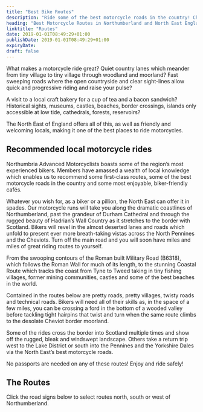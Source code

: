 ```yaml
---
title: "Best Bike Routes"
description: "Ride some of the best motorcycle roads in the country! Check out these routes: tight hairpins to deserted lanes and roads with stunning views of Northumberland."
heading: "Best Motorcycle Routes in Northumberland and North East England"
linktitle: "Routes"
date: 2019-01-01T08:49:29+01:00
publishDate: 2019-01-01T08:49:29+01:00
expiryDate: 
draft: false
---
```


What makes a motorcycle ride great? Quiet country lanes which meander from tiny village to tiny village through woodland and moorland? Fast sweeping roads where the open countryside and clear sight-lines allow quick and progressive riding and raise your pulse?

A visit to a local craft bakery for a cup of tea and a bacon sandwich? Historical sights, museums, castles, beaches, border crossings, islands only accessible at low tide, cathedrals, forests, reservoirs?

The North East of England offers all of this, as well as friendly and welcoming locals, making it one of the best places to ride motorcycles.

## Recommended local motorcycle rides
Northumbria Advanced Motorcyclists boasts some of the region’s most experienced bikers. Members have amassed a wealth of local knowledge which enables us to recommend some first-class routes, some of the best motorcycle roads in the country and some most enjoyable, biker-friendly cafés.

Whatever you wish for, as a biker or a pillion, the North East can offer it in spades. Our motorcycle runs will take you along the dramatic coastlines of Northumberland, past the grandeur of Durham Cathedral and through the rugged beauty of Hadrian’s Wall Country as it stretches to the border with Scotland. Bikers will revel in the almost deserted lanes and roads which unfold to present ever more breath-taking vistas across the North Pennines and the Cheviots. Turn off the main road and you will soon have miles and miles of great riding routes to yourself.

From the swooping contours of the Roman built Military Road (B6318), which follows the Roman Wall for much of its length, to the stunning Coastal Route which tracks the coast from Tyne to Tweed taking in tiny fishing villages, former mining communities, castles and some of the best beaches in the world.

Contained in the routes below are pretty roads, pretty villages, twisty roads and technical roads. Bikers will need all of their skills as, in the space of a few miles, you can be crossing a ford in the bottom of a wooded valley before tackling tight hairpins that twist and turn when the same route climbs to the desolate Cheviot border moorland.

Some of the rides cross the border into Scotland multiple times and show off the rugged, bleak and windswept landscape. Others take a return trip west to the Lake District or south into the Pennines and the Yorkshire Dales via the North East’s best motorcycle roads.

No passports are needed on any of these routes! Enjoy and ride safely!

## The Routes
Click the road signs below to select routes north, south or west of Northumberland.